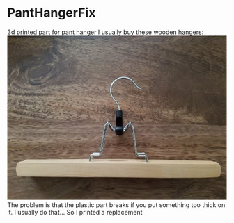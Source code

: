 # PantHangerFix
3d printed part for pant hanger
I usually buy these wooden hangers:
![PantHanger](PantHanger.jpg)
The problem is that the plastic part breaks if you put something too thick on it.  I usually do that...
So I printed a replacement 